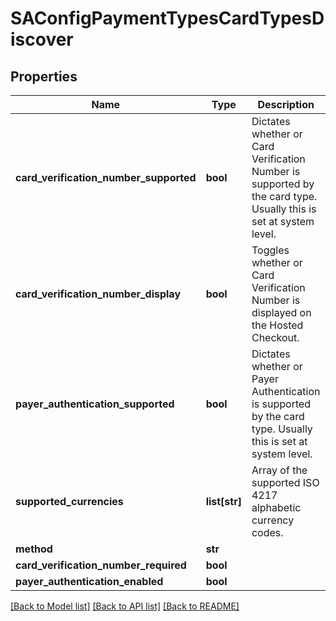 # SAConfigPaymentTypesCardTypesDiscover

## Properties
Name | Type | Description | Notes
------------ | ------------- | ------------- | -------------
**card_verification_number_supported** | **bool** | Dictates whether or Card Verification Number is supported by the card type. Usually this is set at system level. | [optional] 
**card_verification_number_display** | **bool** | Toggles whether or Card Verification Number is displayed on the Hosted Checkout. | [optional] 
**payer_authentication_supported** | **bool** | Dictates whether or Payer Authentication is supported by the card type. Usually this is set at system level. | [optional] 
**supported_currencies** | **list[str]** | Array of the supported  ISO 4217 alphabetic currency codes. | [optional] 
**method** | **str** |  | [optional] 
**card_verification_number_required** | **bool** |  | [optional] 
**payer_authentication_enabled** | **bool** |  | [optional] 

[[Back to Model list]](../README.md#documentation-for-models) [[Back to API list]](../README.md#documentation-for-api-endpoints) [[Back to README]](../README.md)


